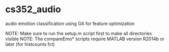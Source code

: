 # cs352_audio
audio emotion classification using GA for feature optimization

NOTE: Make sure to run the setup.m script first to make all directories visible
NOTE: The compareEmo* scripts require MATLAB version R2014b or later (for histcounts fct)